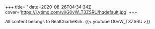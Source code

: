 +++
title=''
date=2020-08-26T04:34:34Z
cover='https://i.ytimg.com/vi/G0vW_T3ZSRU/hqdefault.jpg'
+++

All content belongs to RealCharlieKirk.
{{< youtube G0vW_T3ZSRU >}}
